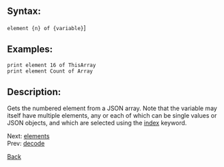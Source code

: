 ## Syntax:
`element {n} of {variable}`]

## Examples:
`print element 16 of ThisArray`  
`print element Count of Array`

## Description:
Gets the numbered element from a JSON array.  Note that the variable may itself have multiple elements, any or each of which can be single values or JSON objects, and which are selected using the [index](../keywords/index.md) keyword.

Next: [elements](elements.md)  
Prev: [decode](decode.md)

[Back](../../README.md)
